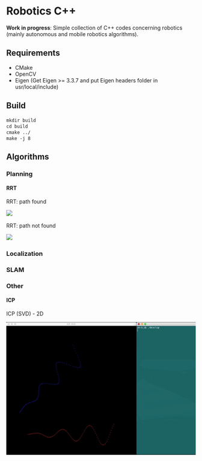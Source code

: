 # Robotics C++
**Work in progress**: Simple collection of C++ codes concerning robotics (mainly autonomous and mobile robotics algorithms).

## Requirements

- CMake
- OpenCV
- Eigen (Get Eigen >= 3.3.7 and put Eigen headers folder in usr/local/include)

## Build

```
mkdir build
cd build
cmake ../
make -j 8
```

## Algorithms
### Planning
#### RRT

RRT: path found

![](media/rrt_path.gif)

RRT: path not found

![](media/rrt_no_path.gif)

### Localization
### SLAM
### Other
#### ICP

ICP (SVD) - 2D

![](media/icp_svd.gif)
